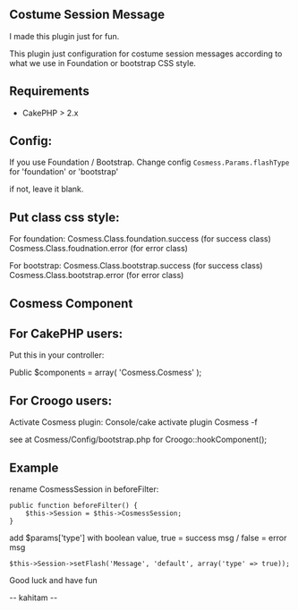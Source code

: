Costume Session Message
-----------------------

I made this plugin just for fun.

This plugin just configuration for costume session messages according to what we use in Foundation or bootstrap CSS style.

Requirements
------------
- CakePHP > 2.x

Config:
-------
If you use Foundation / Bootstrap.
Change config `Cosmess.Params.flashType` for 'foundation' or 'bootstrap'

if not, leave it blank.

Put class css style:
--------------------

For foundation:
Cosmess.Class.foundation.success (for success class)
Cosmess.Class.foudnation.error (for error class)

For bootstrap:
Cosmess.Class.bootstrap.success (for success class)
Cosmess.Class.bootstrap.error (for error class)


Cosmess Component
-----------------
## For CakePHP users:
Put this in your controller:

Public $components = array(
	'Cosmess.Cosmess'
);

## For Croogo users:
Activate Cosmess plugin:
	Console/cake activate plugin Cosmess -f


see at Cosmess/Config/bootstrap.php
for Croogo::hookComponent();


Example
-------

rename CosmessSession in beforeFilter:

	public function beforeFilter() {
		$this->Session = $this->CosmessSession;
	}


add $params['type'] with boolean value, true = success msg / false = error msg

	$this->Session->setFlash('Message', 'default', array('type' => true));



Good luck and have fun

-- kahitam --
